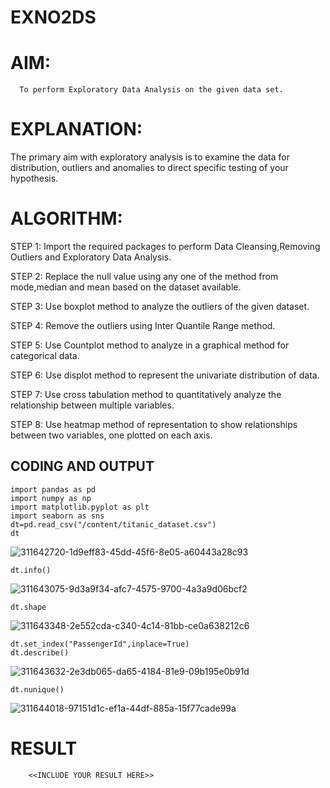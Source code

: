 # EXNO2DS
# AIM:
      To perform Exploratory Data Analysis on the given data set.
      
# EXPLANATION:
  The primary aim with exploratory analysis is to examine the data for distribution, outliers and anomalies to direct specific testing of your hypothesis.
  
# ALGORITHM:
STEP 1: Import the required packages to perform Data Cleansing,Removing Outliers and Exploratory Data Analysis.

STEP 2: Replace the null value using any one of the method from mode,median and mean based on the dataset available.

STEP 3: Use boxplot method to analyze the outliers of the given dataset.

STEP 4: Remove the outliers using Inter Quantile Range method.

STEP 5: Use Countplot method to analyze in a graphical method for categorical data.

STEP 6: Use displot method to represent the univariate distribution of data.

STEP 7: Use cross tabulation method to quantitatively analyze the relationship between multiple variables.

STEP 8: Use heatmap method of representation to show relationships between two variables, one plotted on each axis.

## CODING AND OUTPUT
```
import pandas as pd
import numpy as np
import matplotlib.pyplot as plt
import seaborn as sns
dt=pd.read_csv("/content/titanic_dataset.csv")
dt
``` 
![311642720-1d9eff83-45dd-45f6-8e05-a60443a28c93](https://github.com/user-attachments/assets/54d3ce87-7ba4-46e0-849c-9dbb67447c5b)
```
dt.info()
```
![311643075-9d3a9f34-afc7-4575-9700-4a3a9d06bcf2](https://github.com/user-attachments/assets/fe627d59-e733-428b-bf5b-e2391a902b35)
```
dt.shape
```
![311643348-2e552cda-c340-4c14-81bb-ce0a638212c6](https://github.com/user-attachments/assets/1cb51533-1f4c-49ea-a9ad-dc5c9d7db00f)
```
dt.set_index("PassengerId",inplace=True)
dt.describe()
```
![311643632-2e3db065-da65-4184-81e9-09b195e0b91d](https://github.com/user-attachments/assets/8694a0a1-c789-49f2-a954-1a877995a8a0)
```
dt.nunique()
```
![311644018-97151d1c-ef1a-44df-885a-15f77cade99a](https://github.com/user-attachments/assets/45d51c47-da87-432a-b084-133b35ec4f1b)

# RESULT

        <<INCLUDE YOUR RESULT HERE>>
